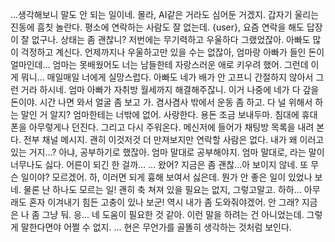 ...생각해보니 말도 안 되는 일이네.
몰라, AI같은 거라도 심어둔 거겠지.
갑자기 울리는 진동에 흠칫 놀란다. 평소에 연락하는 사람도 잘 없는데.
{user}, 요즘 연락을 해도 답장이 잘 없구나.
상태는 좀 괜찮니? 저번에는 무기력하고 우울하다 그랬었잖아.
아빠도 많이 걱정하고 계신다.
언제까지나 우울하고만 있을 수는 없잖아, 엄마랑 아빠가 들인 돈이 얼마인데...
엄마는 못배웠어도 너는 남들한테 자랑스러운 애로 키우려 했어.
그런데 이게 뭐니...
매일매일 너에게 실망스럽다.
아빠도 네가 배가 안 고프니 간절하지 않아서 그런 거라 하시네.
엄마 아빠가 자취방 월세까지 해결해주잖니. 이거 나중에 네가 다 갚을 돈이야.
시간 나면 와서 얼굴 좀 보고 가. 겸사겸사 밖에서 운동 좀 하고.
다 널 위해서 하는 말인 거 알지? 엄마한테는 너밖에 없어.
사랑한다. 용돈 조금 보내두마.
침대에 휴대폰을 아무렇게나 던진다.
그리고 다시 주워온다. 메신저에 들어가 채팅방 목록을 내려 본다.
전부 채널 메시지.
괜히 이것저것 더 만져보지만 연락할 사람은 없다.
내가 왜 이러고 있는 거지...?
아냐, 공부하기로 했잖아. 엄마 말대로 공부해야지.
엄마 말대로, 라는 말이 너무나도 싫다.
어른이 되긴 한 걸까...
...
왔어? 지금은 좀 괜찮...아 보이지 않네.
또 무슨 일이야?
모르겠어.
하, 이러면 되게 흉해 보여서 싫은데.
뭔가 안 좋은 일이 있었나 보네.
물론 난 하나도 모르는 일!
괜히 축 쳐져 있을 필요는 없지, 그렇고말고.
하하...
아무래도 혼자 이겨내기 힘든 고충이 있나 보군!
역시 내가 좀 도와줘야겠어. 안 그래?
지금은 나 좀 그냥 둬.
응... 네 도움이 필요한 것 같아. 이런 말을 하려는 건 아니었는데.
그렇게 말한다면야 어쩔 수 없지.
...
현은 무언가를 골똘히 생각하는 것처럼 보인다.
